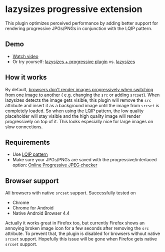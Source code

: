 # lazysizes progressive extension

This plugin optimizes perceived performance by adding better support for rendering progressive JPGs/PNGs in conjunction
with the LQIP pattern.

## Demo

- [Watch video](http://www.webpagetest.org/video/view.php?id=150207_0d904cee5186ebf124d4e3014aa5df39895618f0)
- Or try yourself: [lazysizes + progressive plugin](http://codepen.io/jschroeter/full/NPwXNv)
  vs. [lazysizes](http://codepen.io/jschroeter/full/MYOrjB)

## How it works

By
default, [browsers don't render images progressively when switching from one image to another](http://w3facility.org/question/progressive-jpeg-isnt-progressive-when-changing-image-src-dynamically/) (
e.g. changing the `src` or adding `srcset`).
When lazysizes detects the image gets visible, this plugin will remove the `src` attribute and insert it as a background
image until the image from `srcset` is completely loaded.
So when using the LQIP pattern, the low quality placeholder will stay visible and the high quality image will render
progressively on top of it.
This looks especially nice for large images on slow connections.

## Requirements

- Use [LQIP pattern](https://github.com/aFarkas/lazysizes#lqip)
- Make sure your JPGs/PNGs are saved with the progressive/interlaced
  option: [Online Progressive JPEG checker](http://highloadtools.com/progressivejpeg)

## Browser support

All browsers with native `srcset` support. Successfully tested on

- Chrome
- Chrome for Android
- Native Android Browser 4.4

Actually it works great in Firefox too, but currently Firefox shows an annoying broken image icon for a few seconds
after removing the `src` attribute. To prevent that, the plugin is disabled for browsers without native `srcset`
support. Hopefully this issue will be gone when Firefox gets native `srcset` support.
